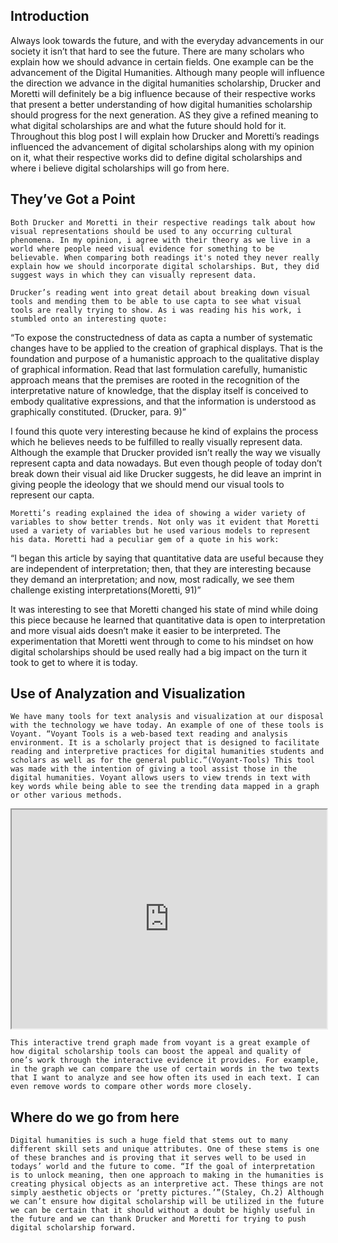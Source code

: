 ## Introduction

Always look towards the future, and with the everyday advancements in our society it isn’t that hard to see the future. There are many scholars who explain how we should advance in certain fields. One example can be the advancement of the Digital Humanities. Although many people will influence the direction we advance in the digital humanities scholarship, Drucker and Moretti will definitely be a big influence because of their respective works that present a better understanding of how digital humanities scholarship should progress for the next generation. AS they give a refined meaning to what digital scholarships are and what the future should hold for it. Throughout this blog post I will explain how Drucker and Moretti’s readings influenced the advancement of digital scholarships along with my opinion on it, what their respective works did to define digital scholarships and where i believe digital scholarships will go from here.



## They’ve Got a Point
	Both Drucker and Moretti in their respective readings talk about how visual representations should be used to any occurring cultural phenomena. In my opinion, i agree with their theory as we live in a world where people need visual evidence for something to be believable. When comparing both readings it's noted they never really explain how we should incorporate digital scholarships. But, they did suggest ways in which they can visually represent data. 

	Drucker’s reading went into great detail about breaking down visual tools and mending them to be able to use capta to see what visual tools are really trying to show. As i was reading his his work, i stumbled onto an interesting quote:

“To expose the constructedness of data as capta a number of systematic changes have to be applied to the creation of graphical displays. That is the foundation and purpose of a humanistic approach to the qualitative display of graphical information. Read that last formulation carefully, humanistic approach means that the premises are rooted in the recognition of the interpretative nature of knowledge, that the display itself is conceived to embody qualitative expressions, and that the information is understood as graphically constituted. (Drucker, para. 9)”

I found this quote very interesting because he kind of explains the process which he believes needs to be fulfilled to really visually represent data. Although the example that Drucker provided isn’t really the way we visually represent capta and data nowadays. But even though people of today don’t break down their visual aid like Drucker suggests, he did leave an imprint in giving people the ideology that we should mend our visual tools to represent our capta.

	Moretti’s reading explained the idea of showing a wider variety of variables to show better trends. Not only was it evident that Moretti used a variety of variables but he used various models to represent his data. Moretti had a peculiar gem of a quote in his work:
“I began this article by saying that quantitative data are useful because they are independent of interpretation; then, that they are interesting because they demand an interpretation; and now, most radically, we see them challenge existing interpretations(Moretti, 91)”

It was interesting to see that Moretti changed his state of mind while doing this piece because he learned that quantitative data is open to interpretation and more visual aids doesn’t make it easier to be interpreted. The experimentation that Moretti went through to come to his mindset on how digital scholarships should be used really had a big impact on the turn it took to get to where it is today.

## Use of Analyzation and Visualization
	We have many tools for text analysis and visualization at our disposal with the technology we have today. An example of one of these tools is Voyant. “Voyant Tools is a web-based text reading and analysis environment. It is a scholarly project that is designed to facilitate reading and interpretive practices for digital humanities students and scholars as well as for the general public.”(Voyant-Tools) This tool was made with the intention of giving a tool assist those in the digital humanities. Voyant allows users to view trends in text with key words while being able to see the trending data mapped in a graph or other various methods. 

<!--	Exported from Voyant Tools (voyant-tools.org).
Feel free to change the height and width values or other styling below: -->
<iframe style='width: 100%; height: 350px;' src='https://voyant-tools.org/tool/Trends/?view=Trends&query=data&query=interpretation&query=time&query=new&mode=&chartType=bar&corpus=bb4d3b30a5d22537248dbfab20ba8188'></iframe>


	This interactive trend graph made from voyant is a great example of how digital scholarship tools can boost the appeal and quality of one’s work through the interactive evidence it provides. For example, in the graph we can compare the use of certain words in the two texts that I want to analyze and see how often its used in each text. I can even remove words to compare other words more closely.

## Where do we go from here
	Digital humanities is such a huge field that stems out to many different skill sets and unique attributes. One of these stems is one of these branches and is proving that it serves well to be used in todays’ world and the future to come. “If the goal of interpretation is to unlock meaning, then one approach to making in the humanities is creating physical objects as an interpretive act. These things are not simply aesthetic objects or ‘pretty pictures.’”(Staley, Ch.2) Although we can’t ensure how digital scholarship will be utilized in the future we can be certain that it should without a doubt be highly useful in the future and we can thank Drucker and Moretti for trying to push digital scholarship forward.
